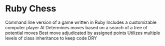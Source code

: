 # Ruby Chess

Command line version of a game written in Ruby
Includes a customizable computer player AI
  Determines moves based on a search of a tree of potential moves
  Best move adjudicated by assigned points
Utilizes multiple levels of class inheritance to keep code DRY
